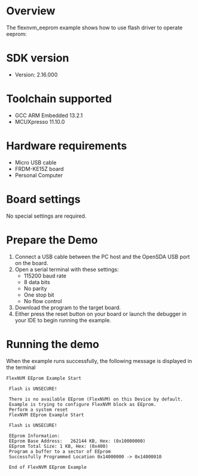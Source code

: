 Overview
========
The flexnvm_eeprom example shows how to use flash driver to operate eeprom:



SDK version
===========
- Version: 2.16.000

Toolchain supported
===================
- GCC ARM Embedded  13.2.1
- MCUXpresso  11.10.0

Hardware requirements
=====================
- Micro USB cable
- FRDM-KE15Z board
- Personal Computer

Board settings
==============
No special settings are required.

Prepare the Demo
================
1. Connect a USB cable between the PC host and the OpenSDA USB port on the board.
2. Open a serial terminal with these settings:
    - 115200 baud rate
    - 8 data bits
    - No parity
    - One stop bit
    - No flow control
3. Download the program to the target board.
4. Either press the reset button on your board or launch the debugger in your IDE to begin running the example.

Running the demo
================
When the example runs successfully, the following message is displayed in the terminal

~~~~~~~~~~~~
FlexNVM EEprom Example Start 

 Flash is UNSECURE!

 There is no available EEprom (FlexNVM) on this Device by default.
 Example is trying to configure FlexNVM block as EEprom.
 Perform a system reset 
 FlexNVM EEprom Example Start 

 Flash is UNSECURE!

 EEprom Information: 
 EEprom Base Address:	262144 KB, Hex: (0x10000000) 
 EEprom Total Size:	1 KB, Hex: (0x400)
 Program a buffer to a sector of EEprom
 Successfully Programmed Location 0x14000000 -> 0x14000010 

 End of FlexNVM EEprom Example 
~~~~~~~~~~~~
